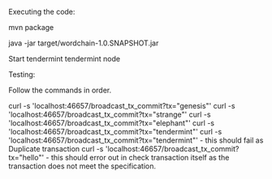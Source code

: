 Executing the code:

mvn package

java -jar target/wordchain-1.0.SNAPSHOT.jar

Start tendermint
tendermint node

Testing:

Follow the commands in order.

curl -s 'localhost:46657/broadcast_tx_commit?tx="genesis"'
curl -s 'localhost:46657/broadcast_tx_commit?tx="strange"'
curl -s 'localhost:46657/broadcast_tx_commit?tx="elephant"'
curl -s 'localhost:46657/broadcast_tx_commit?tx="tendermint"'
curl -s 'localhost:46657/broadcast_tx_commit?tx="tendermint"'  - this should fail as Duplicate transaction
curl -s 'localhost:46657/broadcast_tx_commit?tx="hello"' - this should error out in check transaction itself as the transaction does not meet the specification.

